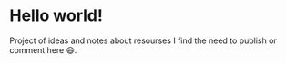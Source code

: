 # Hello world!
Project of ideas and notes about resourses I find the need to publish or comment here :smile:.

